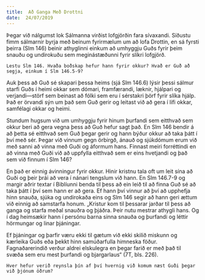 ```yaml
---
title:  Að Ganga Með Drottni
date:  24/07/2019
---
```


Þegar við nálgumst lok Sálmanna virðist lofgjörðin fara sívaxandi. Síðustu fimm sálmarnir byrja með beinum fyrirmælum um að lofa Drottin, en sá fyrsti þeirra (Slm 146) beinir athyglinni einkum að umhyggju Guðs fyrir þeim snauðu og undirokuðu sem meginástæðunni fyrir slíkri lofgjörð.

`Lestu Slm 146. Hvaða boðskap hefur hann fyrir okkur? Hvað er Guð að segja, einkum í Slm 146.5-9?`

Auk þess að Guð sé skapari þessa heims (sjá Slm 146.6) lýsir þessi sálmur starfi Guðs í heimi okkar sem dómari, framfærandi, læknir, hjálpari og verjandi—störf sem beinast að fólki sem eru í sérstakri þörf fyrir slíka hjálp. Það er örvandi sýn um það sem Guð gerir og leitast við að gera í lífi okkar, samfélagi okkar og heimi.

Stundum hugsum við um umhyggju fyrir hinum þurfandi sem eitthvað sem okkur beri að gera vegna þess að Guð hefur sagt það. En Slm 146 bendir á að þetta sé eitthvað sem Guð þegar gerir og hann býður okkur að taka þátt í því með sér. Þegar við vinnum gegn örbirgð, ánauð og sjúkdómum erum við með sanni að vinna með Guði og áformum hans. Finnast meiri forréttindi en að vinna með Guði við að uppfylla eitthvað sem er eins hvetjandi og það sem við finnum í Slm 146?

En það er einnig ávinningur fyrir okkur. Hinir kristnu tala oft um leit sína að Guði og þeir þrái að vera í nánari tengslum við hann. En Slm 146.7-9 og margir aðrir textar í Biblíunni benda til þess að ein leið til að finna Guð sé að taka þátt í því sem hann er að gera. Ef hann því vinnur að því að upphefja hinn snauða, sjúka og undirokaða eins og Slm 146 segir að hann geri ættum við einnig að samstarfa honum. „Kristur kom til þessarar jarðar til þess að ganga og starfa meðal snauðra og þjáðra. Þeir nutu mestrar athygli hans. Og í dag heimsækir hann í persónu barna sinna snauða og þurfandi og léttir hörmungar og linar þjáningar.

Ef þjáningar og þarfir væru ekki til gætum við ekki skilið miskunn og kærleika Guðs eða þekkt hinn samúðarfulla himneska föður. Fagnaðarerindið verður aldrei elskulegra en þegar farið er með það til svæða sem eru mest þurfandi og bjargarlaus“ (7T, bls. 226).

`Hver hefur verið reynsla þín af því hvernig við komum næst Guði þegar við þjónum öðrum?`